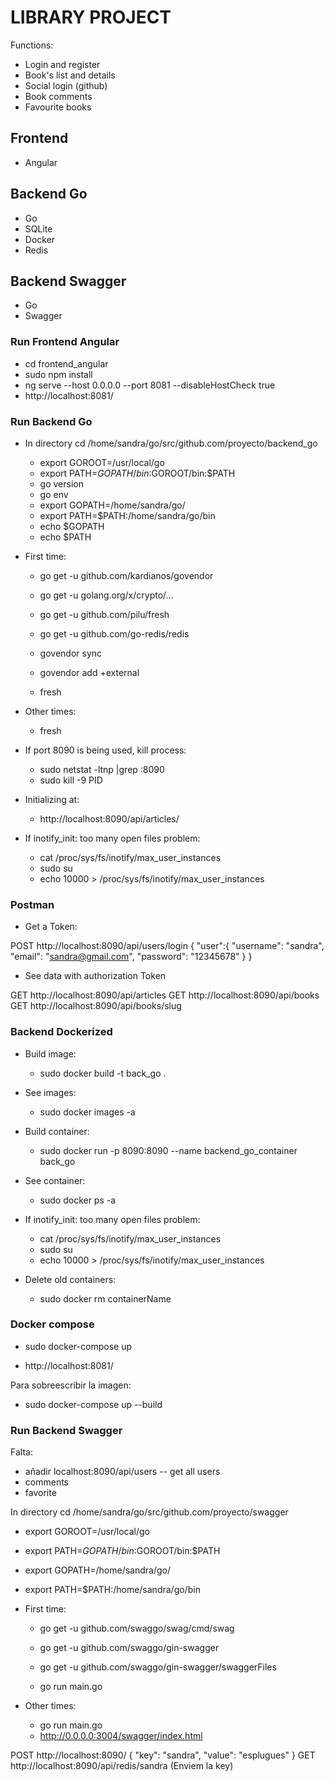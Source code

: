 # LIBRARY PROJECT

Functions:

- Login and register
- Book's list and details
- Social login (github)
- Book comments
- Favourite books

## Frontend

- Angular 

## Backend Go

- Go
- SQLite
- Docker
- Redis

## Backend Swagger

- Go
- Swagger


### Run Frontend Angular

- cd frontend_angular
- sudo npm install
- ng serve --host 0.0.0.0 --port 8081 --disableHostCheck true
- http://localhost:8081/


### Run Backend Go

- In directory cd /home/sandra/go/src/github.com/proyecto/backend_go

  - export GOROOT=/usr/local/go
  - export PATH=$GOPATH/bin:$GOROOT/bin:$PATH
  - go version
  - go env
  - export GOPATH=/home/sandra/go/
  - export PATH=$PATH:/home/sandra/go/bin
  - echo $GOPATH
  - echo $PATH

- First time:

  - go get -u github.com/kardianos/govendor
  - go get -u golang.org/x/crypto/...
  - go get -u github.com/pilu/fresh
  - go get -u github.com/go-redis/redis

  - govendor sync
  - govendor add +external
  - fresh

- Other times:

  - fresh

- If port 8090 is being used, kill process:

  - sudo netstat -ltnp |grep :8090
  - sudo kill -9 PID

- Initializing at:

  - http://localhost:8090/api/articles/


- If inotify_init: too many open files problem:

  - cat /proc/sys/fs/inotify/max_user_instances
  - sudo su
  - echo 10000 > /proc/sys/fs/inotify/max_user_instances

### Postman

- Get a Token:

POST http://localhost:8090/api/users/login
{
  "user":{
    "username": "sandra",
    "email": "sandra@gmail.com",
    "password": "12345678"
  }
}

- See data with authorization Token

GET http://localhost:8090/api/articles
GET http://localhost:8090/api/books
GET http://localhost:8090/api/books/slug

### Backend Dockerized

- Build image:
   - sudo docker build -t back_go .

- See images:
   - sudo docker images -a

- Build container:
  - sudo docker run -p 8090:8090 --name backend_go_container back_go

- See container:

  - sudo docker ps -a

- If inotify_init: too many open files problem:

  - cat /proc/sys/fs/inotify/max_user_instances
  - sudo su
  - echo 10000 > /proc/sys/fs/inotify/max_user_instances

- Delete old containers:

  - sudo docker rm containerName

### Docker compose

- sudo docker-compose up

- http://localhost:8081/

Para sobreescribir la imagen:

- sudo docker-compose up --build


### Run Backend Swagger 

Falta:
 - añadir localhost:8090/api/users -- get all users
 - comments
 - favorite

In directory cd /home/sandra/go/src/github.com/proyecto/swagger

  - export GOROOT=/usr/local/go
  - export PATH=$GOPATH/bin:$GOROOT/bin:$PATH
  - export GOPATH=/home/sandra/go/
  - export PATH=$PATH:/home/sandra/go/bin

- First time:

  - go get -u github.com/swaggo/swag/cmd/swag 
  - go get -u github.com/swaggo/gin-swagger
  - go get -u github.com/swaggo/gin-swagger/swaggerFiles

  - go run main.go

- Other times:

  - go run main.go
  - http://0.0.0.0:3004/swagger/index.html


POST
http://localhost:8090/
{
	"key": "sandra",
	"value": "esplugues"
}
GET
http://localhost:8090/api/redis/sandra
(Enviem la key)